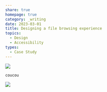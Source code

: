 ```yaml
---
share: true
homepage: true
category: _writing
date: 2023-03-01
title: Designing a file browsing experience
topics:
  - Design
  - Accessibility
types:
  - Case Study
---
```


![](image%20in%20frontmatter.png)

```java
coucou
```

![](Pasted%20image%2020231229203519.png)